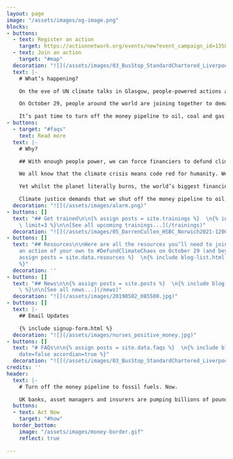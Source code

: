 ```yaml
---
layout: page
image: "/assets/images/og-image.png"
blocks:
- buttons:
  - text: Register an action
    target: https://actionnetwork.org/events/new?event_campaign_id=13583
  - text: Join an action
    target: "#map"
  decoration: "![](/assets/images/03_BusStop_StandardChartered_Liverpool_2021-1024x768.jpeg)"
  text: |-
    # What’s happening?

    On the eve of UN climate talks in Glasgow, people-powered actions and climate justice memorials will make it clear - in location and message alike - at whose doorstep the blame for the loss and damage of climate injustice lies.

    On October 29, people around the world are joining together to demand that bankers, insurers and fund managers **Defund Climate Chaos**.

    It’s past time to turn off the money pipeline to oil, coal and gas companies and start investing in climate justice and a safer future for us all.
- buttons:
  - target: "#faqs"
    text: Read more
  text: |-
    # Why?

    ## With enough people power, we can force financiers to defund climate chaos. Join us.

    We all know that the climate crisis means code red for humanity. We see its raging fires, floods and storms around us every day now.

    Yet whilst the planet literally burns, the world’s biggest financiers keep pouring billions of pounds each year into fuelling the fire. They are failing us all.

    Climate justice demands that we shut off the money pipeline to oil, coal and gas immediately.
  decoration: "![](/assets/images/alarm.png)"
- buttons: []
  text: "## Get trained\n\n{% assign posts = site.trainings %}  \n{% include blog-list.html
    \ limit=3 %}\n\n[See all upcoming trainings...](/trainings)"
  decoration: "![](/assets/images/05_DarrenCullen_HSBC_Norwich2021-1200.jpg)"
- buttons: []
  text: "## Resources\n\nHere are all the resources you’ll need to join or organise
    an action of your own to #DefundClimateChaos on October 29 (and beyond!):\n\n{%
    assign posts = site.data.resources %}  \n{% include blog-list.html date=false
    %}"
  decoration: ''
- buttons: []
  text: "## News\n\n{% assign posts = site.posts %}  \n{% include blog-list.html limit=3
    \ %}\n\n[See all news...](/news)"
  decoration: "![](/assets/images/20190502_085500.jpg)"
- buttons: []
  text: |-
    ## Email Updates

    {% include signup-form.html %}
  decoration: "![](/assets/images/nurses_positive_money.jpg)"
- buttons: []
  text: "# FAQs\n\n{% assign posts = site.data.faqs %}  \n{% include blog-list.html
    date=false accordian=true %}"
  decoration: "![](/assets/images/03_BusStop_StandardChartered_Liverpool_2021-1024x768.jpeg)"
credits: ''
header:
  text: |-
    # Turn off the money pipeline to fossil fuels. Now.

    UK banks, asset managers and insurers are pumping billions of pounds into fossil fuels that worsen the climate crisis. Ahead of the UN climate talks, on October 29th groups around the world and UK are rising up to demand that that the UK government and corporations **#DefundClimateChaos**.
  buttons:
  - text: Act Now
    target: "#how"
  border_bottom:
    image: "/assets/images/money-border.gif"
    reflect: true

---
```


